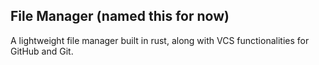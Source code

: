 ## File Manager (named this for now)
A lightweight file manager built in rust, along with VCS functionalities for GitHub and Git.
